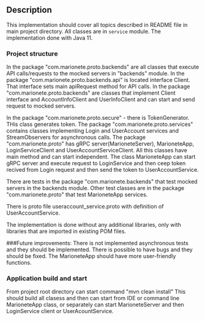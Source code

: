 ## Description

This implementation should cover all topics described in README file in 
main project directory.
All classes are in ```service``` module.
The implementation done with Java 11. 
### Project structure 
In the package "com.marionete.proto.backends" are all classes that execute API calls/requests 
to the mocked servers in "backends" module. 
In the package "com.marionete.proto.backends.api" is located interface Client.
That interface sets main apiRequest method for API calls.
In the package "com.marionete.proto.backends" are classes that implement Client interface
and AccountInfoClient and UserInfoClient and can start and send request to mocked servers.

In the package "com.marionete.proto.secure" - there is TokenGenerator. THis class generates token.
The package "com.marionete.proto.services" contains classes implementing Login and UserAccount
services and StreamObservers for asynchronous calls.
The package "com.marionete.proto" has gRPC server(MarioneteServer), MarioneteApp, 
LoginServiceClient and UserAccountServiceClient. All this classes have main method 
and can start independent.
The class MarioneteApp can start gRPC server and execute request to LoginService and then ceep
token recived from Login request and then send the token to UserAccountService.

There are tests in the package "com.marionete.backends" that test mocked servers in the 
backends module.
Other test classes are in the package "com.marionete.proto" that test MarioneteApp services.

There is proto file useraccount_service.proto with definition of UserAccountService.

The implementation is done without any additional libraries, only with libraries that are 
imported in existing POM files.

###Future improvements:
There is not implemented asynchronous tests and they should be implemented.
There is possible to have bugs and they should be fixed.
The MarioneteApp should have more user-friendly functions.

### Application build and start

From project root directory can start command "mvn clean install"
This should build all clasess and then can start from IDE or command line 
MarioneteApp class, or separately can start MarioneteServer and then 
LoginService client or UserAcountService.